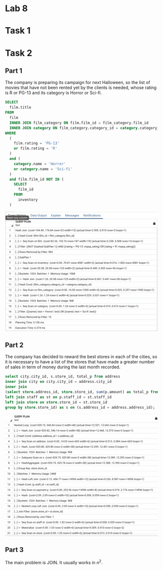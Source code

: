 # Lab 8

# Task 1

# Task 2

## Part 1

The company is preparing its campaign for next Halloween, so the list of movies that have not been rented yet by the clients is needed, whose rating is R or PG-13 and its category is Horror or Sci-fi.

```sql
SELECT 
  film.title 
FROM 
  film 
  INNER JOIN film_category ON film.film_id = film_category.film_id 
  INNER JOIN category ON film_category.category_id = category.category_id 
WHERE 
  (
    film.rating = 'PG-13' 
    or film.rating = 'R'
  ) 
  and (
    category.name = 'Horror' 
    or category.name = 'Sci-fi'
  ) 
  and film.film_id NOT IN (
    SELECT 
      film_id 
    FROM 
      inventory
  )
```

![Screenshot 2022-04-08 at 22.12.00.png](Lab%208%20aee83/Screenshot_2022-04-08_at_22.12.00.png)

## Part 2

The company has decided to reward the best stores in each of the cities, so it is necessary
to have a list of the stores that have made a greater number of sales in term of money
during the last month recorded.

```sql
select city.city_id, s.store_id, total_p from address 
inner join city on city.city_id = address.city_id
inner join
(select store.address_id, store.store_id, sum(p.amount) as total_p from payment as p 
left join staff as st on p.staff_id = st.staff_id
left join store on store.store_id = st.store_id
group by store.store_id) as s on (s.address_id = address.address_id);
```

![Screenshot 2022-04-08 at 23.58.47.png](Lab%208%20aee83/Screenshot_2022-04-08_at_23.58.47.png)

## Part 3

The main problem is JOIN. It usually works in $n^2$.